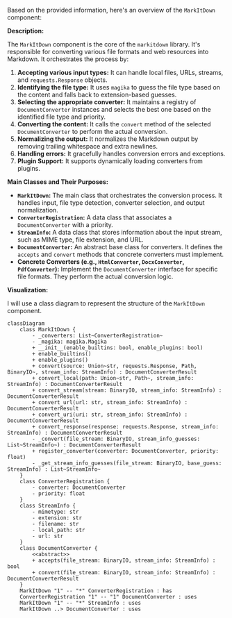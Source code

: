 Based on the provided information, here's an overview of the `MarkItDown` component:

**Description:**

The `MarkItDown` component is the core of the `markitdown` library. It's responsible for converting various file formats and web resources into Markdown. It orchestrates the process by:

1.  **Accepting various input types:** It can handle local files, URLs, streams, and `requests.Response` objects.
2.  **Identifying the file type:** It uses `magika` to guess the file type based on the content and falls back to extension-based guesses.
3.  **Selecting the appropriate converter:** It maintains a registry of `DocumentConverter` instances and selects the best one based on the identified file type and priority.
4.  **Converting the content:** It calls the `convert` method of the selected `DocumentConverter` to perform the actual conversion.
5.  **Normalizing the output:** It normalizes the Markdown output by removing trailing whitespace and extra newlines.
6.  **Handling errors:** It gracefully handles conversion errors and exceptions.
7.  **Plugin Support:** It supports dynamically loading converters from plugins.

**Main Classes and Their Purposes:**

*   **`MarkItDown`:** The main class that orchestrates the conversion process. It handles input, file type detection, converter selection, and output normalization.
*   **`ConverterRegistration`:** A data class that associates a `DocumentConverter` with a priority.
*   **`StreamInfo`:** A data class that stores information about the input stream, such as MIME type, file extension, and URL.
*   **`DocumentConverter`:** An abstract base class for converters. It defines the `accepts` and `convert` methods that concrete converters must implement.
*   **Concrete Converters (e.g., `HtmlConverter`, `DocxConverter`, `PdfConverter`):** Implement the `DocumentConverter` interface for specific file formats. They perform the actual conversion logic.

**Visualization:**

I will use a class diagram to represent the structure of the `MarkItDown` component.

```mermaid
classDiagram
    class MarkItDown {
        - _converters: List~ConverterRegistration~
        - _magika: magika.Magika
        + __init__(enable_builtins: bool, enable_plugins: bool)
        + enable_builtins()
        + enable_plugins()
        + convert(source: Union~str, requests.Response, Path, BinaryIO~, stream_info: StreamInfo) : DocumentConverterResult
        + convert_local(path: Union~str, Path~, stream_info: StreamInfo) : DocumentConverterResult
        + convert_stream(stream: BinaryIO, stream_info: StreamInfo) : DocumentConverterResult
        + convert_url(url: str, stream_info: StreamInfo) : DocumentConverterResult
        + convert_uri(uri: str, stream_info: StreamInfo) : DocumentConverterResult
        + convert_response(response: requests.Response, stream_info: StreamInfo) : DocumentConverterResult
        - _convert(file_stream: BinaryIO, stream_info_guesses: List~StreamInfo~) : DocumentConverterResult
        + register_converter(converter: DocumentConverter, priority: float)
        - _get_stream_info_guesses(file_stream: BinaryIO, base_guess: StreamInfo) : List~StreamInfo~
    }
    class ConverterRegistration {
        - converter: DocumentConverter
        - priority: float
    }
    class StreamInfo {
        - mimetype: str
        - extension: str
        - filename: str
        - local_path: str
        - url: str
    }
    class DocumentConverter {
        <<abstract>>
        + accepts(file_stream: BinaryIO, stream_info: StreamInfo) : bool
        + convert(file_stream: BinaryIO, stream_info: StreamInfo) : DocumentConverterResult
    }
    MarkItDown "1" -- "*" ConverterRegistration : has
    ConverterRegistration "1" -- "1" DocumentConverter : uses
    MarkItDown "1" -- "*" StreamInfo : uses
    MarkItDown ..> DocumentConverter : uses
```